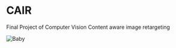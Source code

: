 # CAIR
Final Project of Computer Vision       Content aware image retargeting



![Baby](https://github.com/user-attachments/assets/b9600ce3-cad6-421b-93b2-b1f57d4b6d54)
